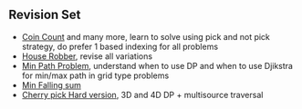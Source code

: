 ## Revision Set
- [Coin Count](./_01_1D/_01_coinCount.java) and many more, learn to solve using pick and not pick strategy, do prefer 1 based indexing for all problems
- [House Robber](./_01_1D/_06_houseRobber.java), revise all variations
- [Min Path Problem](./_02_Grids/_2D/_4_minPathSum.java), understand when to use DP and when to use Djikstra for min/max path in grid type problems
- [Min Falling sum](./_02_Grids/_2D/_6_min_falling_sum.java)
- [Cherry pick Hard version](./_02_Grids/_3D/_01_choco_count_01_.java), 3D and 4D DP + multisource traversal
